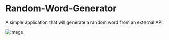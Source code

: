 # Random-Word-Generator
A simple application that will generate a random word from an external API.


![image](https://github.com/TylrPopcorn/Random-Word-Generator/assets/104395322/f34d0b39-ff74-4e57-bb59-c82d5b59434f)
